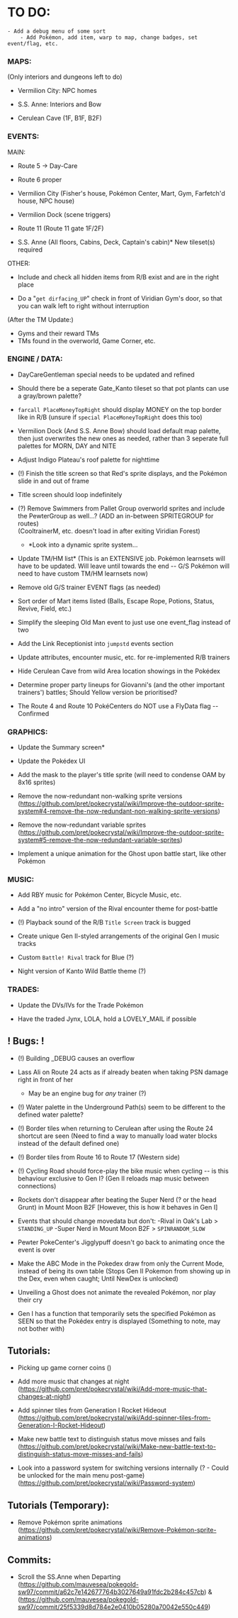 # TO DO:
```
- Add a debug menu of some sort
	- Add Pokémon, add item, warp to map, change badges, set event/flag, etc.
```
### MAPS:
(Only interiors and dungeons left to do)

- Vermilion City: NPC homes

- S.S. Anne: Interiors and Bow

- Cerulean Cave (1F, B1F, B2F)

### EVENTS:

MAIN:
- Route 5 -> Day-Care

- Route 6 proper

- Vermilion City (Fisher's house, Pokémon Center, Mart, Gym, Farfetch'd house, NPC house)

- Vermilion Dock (scene triggers)

- Route 11 (Route 11 gate 1F/2F)

- S.S. Anne (All floors, Cabins, Deck, Captain's cabin)* New tileset(s) required

OTHER:
- Include and check all hidden items from R/B exist and are in the right place

- Do a "`get dirfacing_UP`" check in front of Viridian Gym's door, so that you can walk left to right without interruption

(After the TM Update:)
- Gyms and their reward TMs
- TMs found in the overworld, Game Corner, etc.

### ENGINE / DATA:

- DayCareGentleman special needs to be updated and refined

- Should there be a seperate Gate_Kanto tileset so that pot plants can use a gray/brown palette?

- `farcall PlaceMoneyTopRight` should display MONEY on the top border like in R/B (unsure if `special PlaceMoneyTopRight` does this too)

- Vermilion Dock (And S.S. Anne Bow) should load default map palette, then just overwrites the new ones as needed, rather than 3 seperate full palettes for MORN, DAY and NITE

- Adjust Indigo Plateau's roof palette for nighttime

- (!) Finish the title screen so that Red's sprite displays, and the Pokémon slide in and out of frame

- Title screen should loop indefinitely

- (?) Remove Swimmers from Pallet Group overworld sprites and include the PewterGroup as well...? (ADD an in-between SPRITEGROUP for routes)\
	(CooltrainerM, etc. doesn't load in after exiting Viridian Forest)
	- *Look into a dynamic sprite system...

- Update TM/HM list* (This is an EXTENSIVE job. Pokémon learnsets will have to be updated. Will leave until towards the end -- G/S Pokémon will need to have custom TM/HM learnsets now)

- Remove old G/S trainer EVENT flags (as needed)
	
- Sort order of Mart items listed (Balls, Escape Rope, Potions, Status, Revive, Field, etc.)

- Simplify the sleeping Old Man event to just use one event_flag instead of two

- Add the Link Receptionist into `jumpstd` events section

- Update attributes, encounter music, etc. for re-implemented R/B trainers

- Hide Cerulean Cave from wild Area location showings in the Pokédex

- Determine proper party lineups for Giovanni's (and the other important trainers') battles; Should Yellow version be prioritised?

- The Route 4 and Route 10 PokéCenters do NOT use a FlyData flag -- Confirmed

### GRAPHICS:

- Update the Summary screen*

- Update the Pokédex UI

- Add the mask to the player's title sprite (will need to condense OAM by 8x16 sprites)

- Remove the now-redundant non-walking sprite versions (https://github.com/pret/pokecrystal/wiki/Improve-the-outdoor-sprite-system#4-remove-the-now-redundant-non-walking-sprite-versions)

- Remove the now-redundant variable sprites (https://github.com/pret/pokecrystal/wiki/Improve-the-outdoor-sprite-system#5-remove-the-now-redundant-variable-sprites)

- Implement a unique animation for the Ghost upon battle start, like other Pokémon

### MUSIC: 

- Add RBY music for Pokémon Center, Bicycle Music, etc.

- Add a "no intro" version of the Rival encounter theme for post-battle

- (!) Playback sound of the R/B `Title Screen` track is bugged

- Create unique Gen II-styled arrangements of the original Gen I music tracks

- Custom `Battle! Rival` track for Blue (?)

- Night version of Kanto Wild Battle theme (?)

### TRADES:

- Update the DVs/IVs for the Trade Pokémon

- Have the traded Jynx, LOLA, hold a LOVELY_MAIL if possible

## ! Bugs: !

- (!) Building _DEBUG causes an overflow

- Lass Ali on Route 24 acts as if already beaten when taking PSN damage right in front of her
	- May be an engine bug for *any* trainer (?)

- (!) Water palette in the Underground Path(s) seem to be different to the defined water palette?

- (!) Border tiles when returning to Cerulean after using the Route 24 shortcut are seen (Need to find a way to manually load water blocks instead of the default defined one)

- (!) Border tiles from Route 16 to Route 17 (Western side)

- (!) Cycling Road should force-play the bike music when cycling -- is this behaviour exclusive to Gen I? (Gen II reloads map music between connections)

- Rockets don't disappear after beating the Super Nerd (? or the head Grunt) in Mount Moon B2F [However, this is how it behaves in Gen I]

- Events that should change movedata but don't:
	-Rival in Oak's Lab > `STANDING_UP`
	-Super Nerd in Mount Moon B2F > `SPINRANDOM_SLOW`

- Pewter PokeCenter's Jigglypuff doesn't go back to animating once the event is over

- Make the ABC Mode in the Pokedex draw from only the Current Mode, instead of being its own table (Stops Gen II Pokemon from showing up in the Dex, even when caught; Until NewDex is unlocked)

- Unveiling a Ghost does not animate the revealed Pokémon, nor play their cry
	
- Gen I has a function that temporarily sets the specified Pokémon as SEEN so that the Pokédex entry is displayed (Something to note, may not bother with)

## Tutorials:

- Picking up game corner coins ()

- Add more music that changes at night (https://github.com/pret/pokecrystal/wiki/Add-more-music-that-changes-at-night)

- Add spinner tiles from Generation I Rocket Hideout (https://github.com/pret/pokecrystal/wiki/Add-spinner-tiles-from-Generation-I-Rocket-Hideout)

- Make new battle text to distinguish status move misses and fails (https://github.com/pret/pokecrystal/wiki/Make-new-battle-text-to-distinguish-status-move-misses-and-fails)

- Look into a password system for switching versions internally (? - Could be unlocked for the main menu post-game) (https://github.com/pret/pokecrystal/wiki/Password-system)

## Tutorials (Temporary):

- Remove Pokémon sprite animations (https://github.com/pret/pokecrystal/wiki/Remove-Pokémon-sprite-animations)

## Commits:

- Scroll the SS.Anne when Departing (https://github.com/mauvesea/pokegold-sw97/commit/a62c7e142677764b3027649a91fdc2b284c457cb) & (https://github.com/mauvesea/pokegold-sw97/commit/25f5339d8d784e2e0410b05280a70042e550c449)

